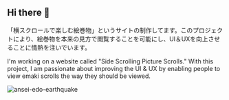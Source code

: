## Hi there 👋

「横スクロールで楽しむ絵巻物」というサイトの制作してます。このプロジェクトにより、絵巻物を本来の見方で閲覧することを可能にし、UI＆UXを向上させることに情熱を注いでいます。

I'm working on a website called "Side Scrolling Picture Scrolls." With this project, I am passionate about improving the UI & UX by enabling people to view emaki scrolls the way they should be viewed.

![ansei-edo-earthquake](https://github.com/satoshi-create/satoshi-create/assets/69901615/38e289ec-7a3e-44ef-995b-34547023d101)
